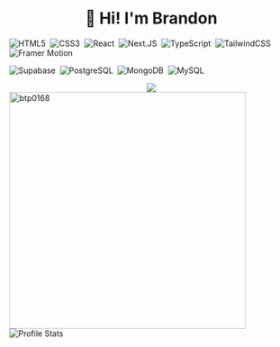 <h1 align="center">👋 Hi! I'm Brandon</h1>

![HTML5](https://img.shields.io/badge/-HTML5-E34F26?style=for-the-badge&logo=html5&logoColor=white)&nbsp;
![CSS3](https://img.shields.io/badge/-CSS3-1572B6?style=for-the-badge&logo=css3)&nbsp;
![React](https://img.shields.io/badge/-React-%23404d59?style=for-the-badge&logo=react)&nbsp;
![Next.JS](https://img.shields.io/badge/next.js-000000?style=for-the-badge&logo=nextdotjs&logoColor=white)&nbsp;
![TypeScript](https://img.shields.io/badge/-Typescript-3178C6?style=for-the-badge&logo=typescript&logoColor=white)&nbsp;
![TailwindCSS](https://img.shields.io/badge/TailwindCSS-0EA5E9?style=for-the-badge&logo=tailwindcss&logoColor=white)&nbsp;
![Framer Motion](https://img.shields.io/badge/FramerMotion-black?style=for-the-badge&logo=framer&logoColor=white)&nbsp;


![Supabase](https://shields.io/badge/supabase-black?logo=supabase&style=for-the-badge)&nbsp;
![PostgreSQL](https://img.shields.io/badge/PostgreSQL-316192?style=for-the-badge&logo=postgresql&logoColor=white)&nbsp;
![MongoDB](https://img.shields.io/badge/-MongoDB-47A248?style=for-the-badge&logo=mongodb&logoColor=white)&nbsp;
![MySQL](https://img.shields.io/badge/-MySQL-00000F?style=for-the-badge&logo=mysql)&nbsp;

<div align="center">
  <img align="center" class="img" src="https://komarev.com/ghpvc/?username=btp0168&color=brightgreen&label=Profile+Visits" />
</div>

<img src="http://github-readme-streak-stats.herokuapp.com?user=btp0168&theme=radical&hide_border=true" alt="btp0168" width="420"/>

<img alt="Profile Stats" class="img" src="http://github-profile-summary-cards.vercel.app/api/cards/profile-details?username=btp0168&theme=tokyonight" />
